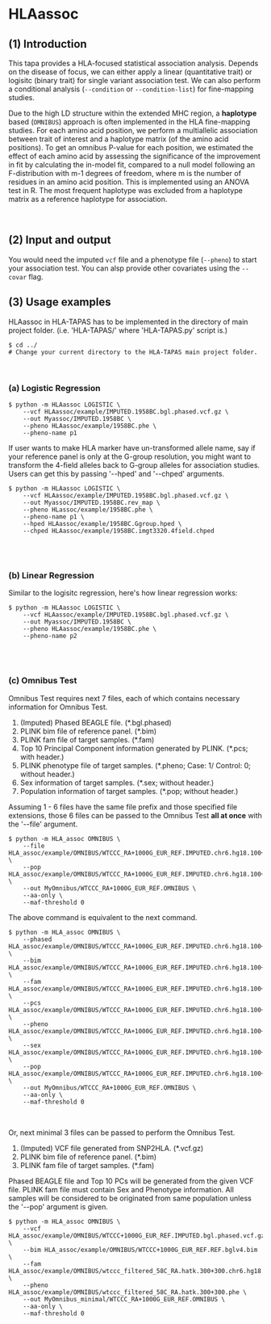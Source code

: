 # HLAassoc

## (1) Introduction
This tapa provides a HLA-focused statistical association analysis. Depends on the disease of focus, we can either apply a linear (quantitative trait) or logisitc (binary trait) for single variant association test. We can also perform a conditional analysis (`--condition` or `--condition-list`) for fine-mapping studies.

Due to the high LD structure within the extended MHC region, a **haplotype** based (`OMNIBUS`) approach is often implemented in the HLA fine-mapping studies. For each amino acid position, we perform a multiallelic association between trait of interest and a haplotype matrix (of the amino acid positions). To get an omnibus P-value for each position, we estimated the effect of each amino acid by assessing the significance of the improvement in fit by calculating the in-model fit, compared to a null model following an F-distribution with m-1 degrees of freedom, where m is the number of residues in an amino acid position. This is implemented using an ANOVA test in R. The most frequent haplotype was excluded from a haplotype matrix as a reference haplotype for association. 

<br>

## (2) Input and output
You would need the imputed `vcf` file and a phenotype file (`--pheno`) to start your association test. You can alsp provide other covariates using the `--covar` flag.


## (3) Usage examples

HLAassoc in HLA-TAPAS has to be implemented in the directory of main project folder. (i.e. 'HLA-TAPAS/' where 'HLA-TAPAS.py' script is.)

```
$ cd ../ 
# Change your current directory to the HLA-TAPAS main project folder.
```

<br>

### (a) Logistic Regression

```
$ python -m HLAassoc LOGISTIC \
    --vcf HLAassoc/example/IMPUTED.1958BC.bgl.phased.vcf.gz \
    --out Myassoc/IMPUTED.1958BC \
    --pheno HLAassoc/example/1958BC.phe \
    --pheno-name p1
```

If user wants to make HLA marker have un-transformed allele name, say if your reference panel is only at the G-group resolution, you might want to transform the 4-field alleles back to G-group alleles for association studies. Users can get this by passing '--hped' and '--chped' arguments.

```
$ python -m HLAassoc LOGISTIC \
    --vcf HLAassoc/example/IMPUTED.1958BC.bgl.phased.vcf.gz \
    --out Myassoc/IMPUTED.1958BC.rev_map \
    --pheno HLassoc/example/1958BC.phe \
    --pheno-name p1 \
    --hped HLAassoc/example/1958BC.Ggroup.hped \
    --chped HLAassoc/example/1958BC.imgt3320.4field.chped
```

<br>
<br>

### (b) Linear Regression 

Similar to the logisitc regression, here's how linear regression works:

```
$ python -m HLAassoc LOGISTIC \
    --vcf HLAassoc/example/IMPUTED.1958BC.bgl.phased.vcf.gz \
    --out Myassoc/IMPUTED.1958BC \
    --pheno HLAassoc/example/1958BC.phe \
    --pheno-name p2
```
<br>
<br>

### (c) Omnibus Test

Omnibus Test requires next 7 files, each of which contains necessary information for Omnibus Test.

1. (Imputed) Phased BEAGLE file. (*.bgl.phased)
2. PLINK bim file of reference panel. (*.bim)
3. PLINK fam file of target samples. (*.fam)
4. Top 10 Principal Component information generated by PLINK. (*.pcs; with header.)
5. PLINK phenotype file of target samples. (*.pheno; Case: 1/ Control: 0; without header.)
6. Sex information of target samples. (*.sex; without header.)
7. Population information of target samples. (*.pop; without header.)


Assuming 1 - 6 files have the same file prefix and those specified file extensions, those 6 files can be passed to the Omnibus Test **all at once** with the '--file' argument.

<!-- ```
# Under construction. (2020.05.11. WS.)
$ Rscript run_omnibus_test.R --file cohort --pop pop  \
	--out output --aa-only --omnibus \
	--remove-samples-by-haplo \
     	--remove-samples-aa-pattern AA_B \
	--min-haplo-count 10 --maf-threshold 0 
``` -->

```
$ python -m HLA_assoc OMNIBUS \
    --file HLA_assoc/example/OMNIBUS/WTCCC_RA+1000G_EUR_REF.IMPUTED.chr6.hg18.100+100 \
    --pop HLA_assoc/example/OMNIBUS/WTCCC_RA+1000G_EUR_REF.IMPUTED.chr6.hg18.100+100.pop \
    --out MyOmnibus/WTCCC_RA+1000G_EUR_REF.OMNIBUS \
    --aa-only \
    --maf-threshold 0
```

The above command is equivalent to the next command.

```
$ python -m HLA_assoc OMNIBUS \
    --phased HLA_assoc/example/OMNIBUS/WTCCC_RA+1000G_EUR_REF.IMPUTED.chr6.hg18.100+100.bgl.phased \
    --bim HLA_assoc/example/OMNIBUS/WTCCC_RA+1000G_EUR_REF.IMPUTED.chr6.hg18.100+100.bim \
    --fam HLA_assoc/example/OMNIBUS/WTCCC_RA+1000G_EUR_REF.IMPUTED.chr6.hg18.100+100.fam \
    --pcs HLA_assoc/example/OMNIBUS/WTCCC_RA+1000G_EUR_REF.IMPUTED.chr6.hg18.100+100.pcs \
    --pheno HLA_assoc/example/OMNIBUS/WTCCC_RA+1000G_EUR_REF.IMPUTED.chr6.hg18.100+100.pheno \
    --sex HLA_assoc/example/OMNIBUS/WTCCC_RA+1000G_EUR_REF.IMPUTED.chr6.hg18.100+100.sex \
    --pop HLA_assoc/example/OMNIBUS/WTCCC_RA+1000G_EUR_REF.IMPUTED.chr6.hg18.100+100.pop \
    --out MyOmnibus/WTCCC_RA+1000G_EUR_REF.OMNIBUS \
    --aa-only \
    --maf-threshold 0
```

<br>

Or, next minimal 3 files can be passed to perform the Omnibus Test.

1. (Imputed) VCF file generated from SNP2HLA. (*.vcf.gz)
2. PLINK bim file of reference panel. (*.bim)
3. PLINK fam file of target samples. (*.fam)

Phased BEAGLE file and Top 10 PCs will be generated from the given VCF file. PLINK fam file must contain Sex and Phenotype information. All samples will be considered to be originated from same population unless the '--pop' argument is given.

```
$ python -m HLA_assoc OMNIBUS \
    --vcf HLA_assoc/example/OMNIBUS/WTCCC+1000G_EUR_REF.IMPUTED.bgl.phased.vcf.gz \
    --bim HLA_assoc/example/OMNIBUS/WTCCC+1000G_EUR_REF.REF.bglv4.bim \
    --fam HLA_assoc/example/OMNIBUS/wtccc_filtered_58C_RA.hatk.300+300.chr6.hg18.fam \
    --pheno HLA_assoc/example/OMNIBUS/wtccc_filtered_58C_RA.hatk.300+300.phe \
    --out MyOmnibus_minimal/WTCCC_RA+1000G_EUR_REF.OMNIBUS \
    --aa-only \
    --maf-threshold 0
```

<!-- <br>

```
$ python -m HLA_assoc OMNIBUS \
    --vcf HLA_assoc/example/OMNIBUS/1958BC+HM_CEU_REF.IMPUTED.bgl.phased.vcf.gz \
    --bim HLA_assoc/example/OMNIBUS/1958BC+HM_CEU_REF.REF.bglv4.bim \
    --fam HLA_assoc/example/OMNIBUS/1958BC.fam \
    --pheno HLA_assoc/example/OMNIBUS/1958BC.phe \
    --out MyOmnibus_minimal/1958BC+HM_CEU_REF.minimal_input.OMNIBUS \
    --aa-only \
    --maf-threshold 0
``` -->

